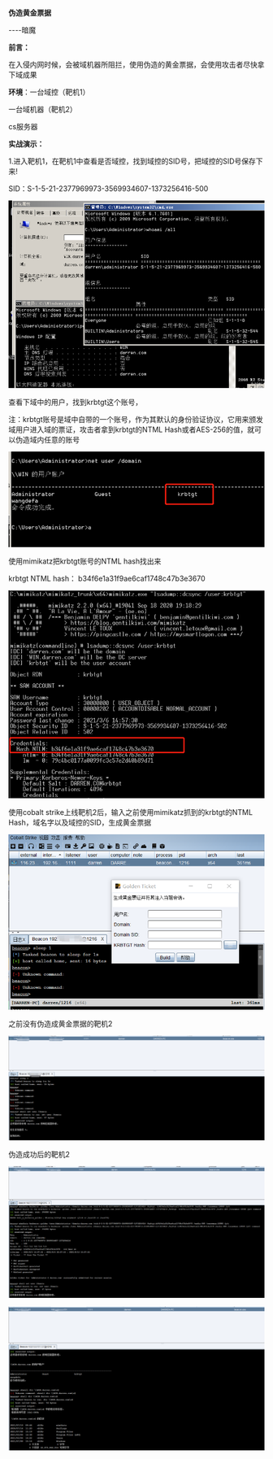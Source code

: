 ​**伪造黄金票据**

​----暗魔

**前言：**

​		在入侵内网时候，会被域机器所阻拦，使用伪造的黄金票据，会使用攻击者尽快拿下域成果



**环境**：一台域控（靶机1）

一台域机器（靶机2）

cs服务器



**实战演示：**

1.进入靶机1，在靶机1中查看是否域控，找到域控的SID号，把域控的SID号保存下来!

SID：S-1-5-21-2377969973-3569934607-1373256416-500

![image-20210806105256685](/assets/images/20210806/002.png)

查看下域中的用户，找到krbtgt这个账号，

注：krbtgt账号是域中自带的一个账号，作为其默认的身份验证协议，它用来颁发域用户进入域的票证，攻击者拿到krbtgt的NTML Hash或者AES-256的值，就可以伪造域内任意的账号

![image-20210806103633786](/assets/images/20210806/003.png)

使用mimikatz把krbtgt账号的NTML hash找出来

krbtgt NTML hash： b34f6e1a31f9ae6caf1748c47b3e3670

![image-20210806130554602](/assets/images/20210806/004.png)

使用cobalt strike上线靶机2后，输入之前使用mimikatz抓到的krbtgt的NTML Hash，域名字以及域控的SID，生成黄金票据

![image-20210806140224280](/assets/images/20210806/005.png)

之前没有伪造成黄金票据的靶机2

![image-20210806141031788](/assets/images/20210806/006.png)

伪造成功后的靶机2

![image-20210806141159359](/assets/images/20210806/007.png)

![image-20210806141224670](/assets/images/20210806/001.png)

